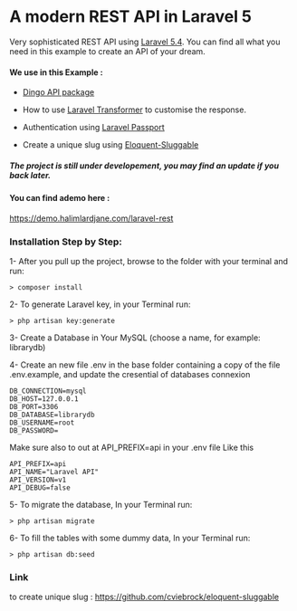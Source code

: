 # A modern REST API in Laravel 5

Very sophisticated REST API using [Laravel 5.4](https://laravel.com). You can find all what you need in this example to create an API of your dream.

#### We use in this Example :

- [Dingo API package](https://github.com/dingo/api/)

- How to use [Laravel Transformer]( http://fractal.thephpleague.com/transformers/) to customise the response.

- Authentication using [Laravel Passport](https://laravel.com/docs/5.4/passport)

- Create a unique slug using [Eloquent-Sluggable](https://github.com/cviebrock/eloquent-sluggable)




##### The project is still under developement, you may find an update if you back later.



#### You can find ademo here : 
https://demo.halimlardjane.com/laravel-rest


### Installation Step by Step:

1- After you pull up the project, browse to the folder with your terminal and run:  

    > composer install
    

2- To generate Laravel key, in your Terminal run:

    > php artisan key:generate
    

3- Create a Database in Your MySQL (choose a name, for example: librarydb)

4- Create an new file .env in the base folder containing a copy of the file .env.example, and update the cresential of databases connexion

    DB_CONNECTION=mysql
    DB_HOST=127.0.0.1
    DB_PORT=3306
    DB_DATABASE=librarydb
    DB_USERNAME=root
    DB_PASSWORD=
    
Make sure also to out at API_PREFIX=api in your .env file Like this

    API_PREFIX=api
    API_NAME="Laravel API"
    API_VERSION=v1
    API_DEBUG=false
    
    
5- To migrate the database, In your Terminal run:

    > php artisan migrate
    
    
6- To fill the tables with some dummy data, In your Terminal run:
 
    > php artisan db:seed
    










### Link

to create unique slug :
https://github.com/cviebrock/eloquent-sluggable





